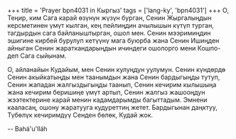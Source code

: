 +++
title = 'Prayer bpn4031 in Кыргыз'
tags = ['lang-ky', 'bpn4031']
+++
О, Теңир, ким Сага карай өзүнүн жүзүн бурган, Сенин Жыргалыңдын керсметинен үмүт кылган, кең пейлиңдин ачылышын күтүп турган, тагдырдын сага байланыштырган, ошол мен. Сенин мээримиңдин эшигине кирбей бурулуп кетүүнү мага буюрба жана Сенин Ишиңден айныган Сенин жараткандарыңдын ичиндеги ошолорго мени Кошпо-деп Сага сыйынам.

О, айланайын Кудайым, мен Сенин кулуңдун уулумун. Сенин күндөрдө Сенин акыйкатыңды мен таанымдын жана Сенин бардыгыңды тутуп, Сенин жападан жалгыздыгыңды таанып, Сенин кечирим кылышыңа жана кечирим беришиңе үмүт артып, Сенин жалгыз жашооңдун жээтектерине карай менин кадамдарымды багыттадым. Эмнени кааласаң, ошону жаратууга кудуреттиң жетет. Бардыгынан даңктуу, Түбөлүк кечиримдүү Сенден бөлөк, Кудай жок.

-- Bahá'u'lláh
